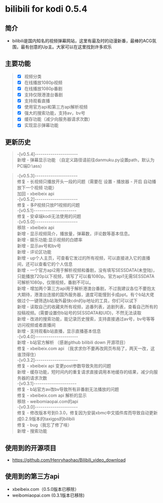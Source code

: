 # bilibili for kodi 0.5.4
## 简介
- bilibili是国内知名的视频弹幕网站，这里有最及时的动漫新番，最棒的ACG氛围，最有创意的Up主。大家可以在这里找到许多欢乐
## 主要功能
> - [x] 视频分类
> - [x] 在线播放1080p视频
> - [x] 在线播放1080p番剧
> - [x] 支持仅限港澳台番剧
> - [x] 支持观看直播
> - [x] 使用官方api和第三方api解析视频
> - [x] 强大的搜索功能，支持av，bv号
> - [x] 缓存功能（减少向服务器请求次数）
> - [x] 实现显示弹幕功能
## 更新历史
> -[v0.5.4]----------------------  
 > 新增 - 弹幕显示功能 （自定义路径请前往danmuku.py设置path，默认为PC端D:\ass）
 
> -[v0.5.3]----------------------  
 > 修复 - 长视频只播放开头一段的问题（需要在 设置 - 播放器 - 开启 自动播放下一个视频 功能）  
 > 加回 - xbeibeix api  
> -[v0.5.2]----------------------  
 > 修复 - 多P视频只放P1视频的问题  
> -[v0.5.1]----------------------  
 > 修复 - 安卓端kodi无法使用的问题  
 > -[v0.5.0]----------------------  
 > 移除 - xbeibeix api  
 > 新增 - 显示视频简介，播放量，弹幕数，评论数等基本信息。  
 > 新增 - 娱乐功能:显示视频的白嫖率   
 > 新增 - 显示av号和bv号  
 > 新增 - 评论区功能  
 > 新增 - up个人主页，可查看它发过的所有视频，可以直接进入它的直播间，还可以查看它的个人信息  
 > 新增 - 一个官方api2用于解析视频和番剧，没有填写SESSDATA(未登陆)，只能播放720p以下视频，填写了可以看1080p。官方api1无需SESSDATA可解析1080p，仅限视频，番剧不可以。  
 > 新增 - 增加两个第三方api用于解析港澳台番剧，不过我建议各位不要抱太大期待，港澳台连接的国外服务器，速度可能慢到卡成ppt。有个b站大佬做过个一键筛选b站海外最快cdn的ip地址的工具，你们可以试下  
 > 新增 - 读取自己的收藏夹所有视频，追番列表，追剧列表，查看自己所有的投稿视频。(需要设置你b站号的SESSDATA和UID)，不然无法读取  
 > 新增 - 改进的搜索功能，能记录历史搜索，支持直接通过av号，bv号等等访问视频或者直播间  
 > 新增 - 支持观看b站直播，显示直播基本信息    
 > -[v0.4.0]----------------------  
 > 新增 - b站官方解析 （感谢github bilibili down 开源项目）  
 > 修复 - xbeibeix.com api （我求求你不要再改网页布局了，两天一改，这谁顶得住）  
 > -[v0.3.2]----------------------  
 > 修复 - xbeibeix api 变更post参数导致失败的问题  
 > 新增 - 缓存功能，短时间内的重复请求直接调用本地缓存的结果，减少向服务器的请求次数  
 > -[v0.3.1]----------------------  
 > 修复 - b站官方av改bv导致所有非番剧无法播放的问题  
 > 修复 - xbeibeix.com api 解析的显示  
 > 移除 - weibomiaopai.com的api  
 > -[v0.3.0]----------------------  
 > 修复 - 修改版本号到0.3.0，修复因为安装xbmc中文插件库而导致自动更新成0.2.9版本的taxigps的bilibili  
 > 修复 - bug（我忘了修了啥）  
 > 新增 - 搜索功能  
## 使用到的开源项目
- https://github.com/Henryhaohao/Bilibili_video_download
## 使用到的第三方api
- xbeibeix.com（0.5.0版本已移除）
- weibomiaopai.com (0.3.1版本已移除)
